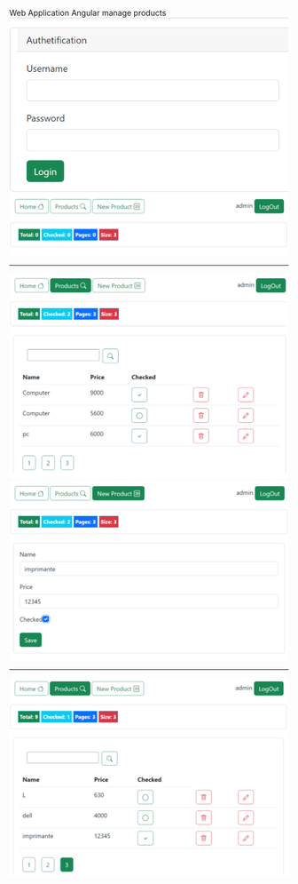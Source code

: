 Web Application Angular manage products
<img src="captures/1.png" alt="">
<img src="captures/2.png" alt="">
<hr/>
<img src="captures/3.png" alt="">
<img src="captures/4.png" alt="">
<hr/>
<img src="captures/5.png" alt="">

